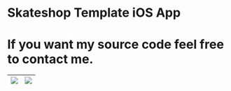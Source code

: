 # Skateshop Template iOS App
# If you want my source code feel free to contact me.


| <img src="https://github.com/EforestHD/SwiftUI-Skateboard-Shop/blob/master/Screenshots/screenhot.png"> | <img src="https://github.com/EforestHD/SwiftUI-Skateboard-Shop/blob/master/Screenshots/video.gif"> |  
| -------- | -------- | 



 
 
 
